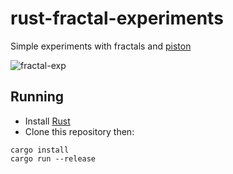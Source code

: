# rust-fractal-experiments
Simple experiments with fractals and [piston](http://www.piston.rs/)

![fractal-exp](https://cloud.githubusercontent.com/assets/719357/13551779/f6990866-e313-11e5-981d-c71a4175124e.gif)

## Running
- Install [Rust](https://www.rust-lang.org/downloads.html)
- Clone this repository then:
```
cargo install
cargo run --release
```
